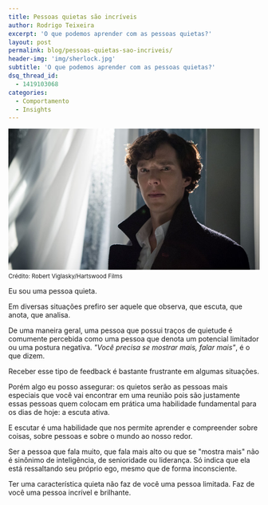 ```yaml
---
title: Pessoas quietas são incríveis
author: Rodrigo Teixeira
excerpt: 'O que podemos aprender com as pessoas quietas?'
layout: post
permalink: blog/pessoas-quietas-sao-incriveis/
header-img: 'img/sherlock.jpg'
subtitle: 'O que podemos aprender com as pessoas quietas?'
dsq_thread_id:
  - 1419103068
categories:
  - Comportamento
  - Insights
---
```



![Sherlock Holmes](/img/sherlock.jpg#responsive "Sherlock Holmes")
<small>Crédito: Robert Viglasky/Hartswood Films</small>

Eu sou uma pessoa quieta. 

Em diversas situações prefiro ser aquele que observa, que escuta, que anota, que analisa. 

De uma maneira geral, uma pessoa que possui traços de quietude é comumente percebida como uma pessoa que denota um potencial limitador ou uma postura negativa. _"Você precisa se mostrar mais, falar mais"_, é o que dizem. 

Receber esse tipo de feedback é bastante frustrante em algumas situações. 

Porém algo eu posso assegurar: os quietos serão as pessoas mais especiais que você vai encontrar em uma reunião pois são justamente essas pessoas quem colocam em prática uma habilidade fundamental para os dias de hoje: a escuta ativa. 

E escutar é uma habilidade que nos permite aprender e compreender sobre coisas, sobre pessoas e sobre o mundo ao nosso redor.

Ser a pessoa que fala muito, que fala mais alto ou que se "mostra mais" não é sinônimo de inteligência, de senioridade ou liderança. Só indica que ela está ressaltando seu próprio ego, mesmo que de forma inconsciente. 

Ter uma característica quieta não faz de você uma pessoa limitada. Faz de você uma pessoa incrível e brilhante. 